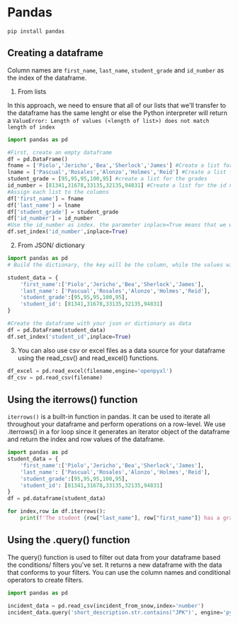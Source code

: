 # Pandas

`pip install pandas`

## Creating a dataframe

Column names are `first_name`, `last_name`, `student_grade` and `id_number` as the index of the dataframe.

1. From lists

In this approach, we need to ensure that all of our lists that we'll transfer to the dataframe has the same lenght or else the Python interpreter will return a `ValueError: Length of values (<length of list>) does not match length of index`

```python
import pandas as pd

#First, create an empty dataframe
df = pd.DataFrame()
fname = ['Piolo','Jericho','Bea','Sherlock','James'] #Create a list for the first name
lname = ['Pascual','Rosales','Alonzo','Holmes','Reid'] #Create a list for the second name
student_grade = [95,95,95,100,95] #create a list for the grades
id_number = [81341,31678,33135,32135,94831] #Create a list for the id number
#Assign each list to the columns
df['first_name'] = fname
df['last_name'] = lname
df['student_grade'] = student_grade
df['id_number'] = id_number
#Use the id_number as index. the parameter inplace=True means that we will overwrite the dataframe 'df' with the new value with id_number as index
df.set_index('id_number',inplace=True)
```

2. From JSON/ dictionary

```python
import pandas as pd
# Build the dictionary, the key will be the column, while the values will be the values of each column (list)

student_data = {
    'first_name':['Piolo','Jericho','Bea','Sherlock','James'],
    'last_name': ['Pascual','Rosales','Alonzo','Holmes','Reid'],
    'student_grade':[95,95,95,100,95],
    'student_id': [81341,31678,33135,32135,94831]
}

#Create the dataframe with your json or dictionary as data
df = pd.DataFrame(student_data)
df.set_index('student_id',inplace=True)

```
3. You can also use csv or excel files as a data source for your dataframe using the read_csv() and read_excel() functions.
```python
df_excel = pd.read_excel(filename,engine='openpyxl')
df_csv = pd.read_csv(filename)
```

## Using the iterrows() function

`iterrows()` is a built-in function in pandas. It can be used to iterate all throughout your dataframe and perform operations on a row-level. We use .iterrows() in a for loop since it generates an iterator object of the dataframe and return the index and row values of the dataframe.

```python
import pandas as pd
student_data = {
    'first_name':['Piolo','Jericho','Bea','Sherlock','James'],
    'last_name': ['Pascual','Rosales','Alonzo','Holmes','Reid'],
    'student_grade':[95,95,95,100,95],
    'student_id': [81341,31678,33135,32135,94831]
}
df = pd.dataframe(student_data)

for index,row in df.iterrows():
    print(f'The student {row["last_name"], row["first_name"]} has a grade of {row["student_grade"]}') #In this line, we get the current value of the rows with column last_name, first_name and student_grade.

```

## Using the .query() function

The query() function is used to filter out data from your dataframe based the conditions/ filters you've set. It returns a new dataframe with the data that conforms to your filters. You can use the column names and conditional operators to create filters.

```python
import pandas as pd

incident_data = pd.read_csv(incident_from_snow,index='number')
incident_data.query('short_description.str.contains("JPK")', engine='python') #This part, I just researched from stack overflow :D, we can use this to search for a specific string from the value of the columns as filter
```
